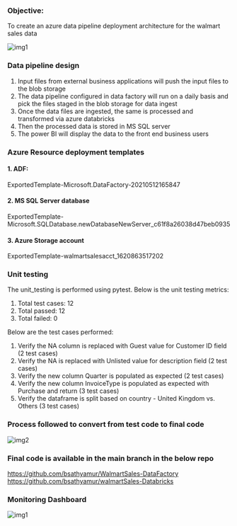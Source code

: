 ### Objective:
To create an azure data pipeline deployment architecture for the walmart sales data


![img1](https://github.com/bsathyamur/Walmart-Sales-Data---Deployment-Architecture/blob/main/architecture.png)


### Data pipeline design

1. Input files from external business applications will push the input files to the blob storage
2. The data pipeline configured in data factory will run on a daily basis and pick the files staged in the blob storage for data ingest
3. Once the data files are ingested, the same is processed and transformed via azure databricks
4. Then the processed data is stored in MS SQL server
5. The power BI will display the data to the front end business users

### Azure Resource deployment templates

#### 1. ADF:
ExportedTemplate-Microsoft.DataFactory-20210512165847

#### 2. MS SQL Server database
ExportedTemplate-Microsoft.SQLDatabase.newDatabaseNewServer_c61f8a26038d47beb0935

#### 3. Azure Storage account
ExportedTemplate-walmartsalesacct_1620863517202

### Unit testing

The unit_testing is performed using pytest. Below is the unit testing metrics:
1. Total test cases: 12
2. Total passed: 12
3. Total failed: 0

Below are the test cases performed:
1. Verify the NA column is replaced with Guest value for Customer ID field (2 test cases)
2. Verify the NA is replaced with Unlisted value for description field (2 test cases)
3. Verify the new column Quarter is populated as expected (2 test cases)
4. Verify the new column InvoiceType is populated as expected with Purchase and return (3 test cases)
5. Verify the dataframe is split based on country - United Kingdom vs. Others (3 test cases)

### Process followed to convert from test code to final code

![img2](https://github.com/bsathyamur/WalmartSalesData-Deployment-Architecture/blob/main/flow.png)

### Final code is available in the main branch in the below repo

https://github.com/bsathyamur/WalmartSales-DataFactory
https://github.com/bsathyamur/walmartSales-Databricks

### Monitoring Dashboard

![img1](https://github.com/bsathyamur/WalmartSalesData-Deployment-Architecture/blob/main/walmartSales-MonitorDashboard.png)
